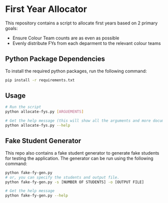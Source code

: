 # First Year Allocator

This repository contains a script to allocate first years based on 2 primary goals:

- Ensure Colour Team counts are as even as possible
- Evenly distribute FYs from each deparment to the relevant colour teams

## Python Package Dependencies
To install the required python packages, run the following command:
``` bash
pip install -r requirements.txt
```

## Usage
``` bash
# Run the script
python allocate-fys.py [ARGUEMENTS]

# Get the help message (this will show all the arguments and more documentation)
python allocate-fys.py --help
```

## Fake Student Generator
This repo also contains a fake student generator to generate fake students for testing the application. The generator can be run using the following command:
``` bash
python fake-fy-gen.py
# or, you can specify the students and output file.
python fake-fy-gen.py -s [NUMBER OF STUDENTS] -o [OUTPUT FILE]

# Get the help message
python fake-fy-gen.py --help
```
